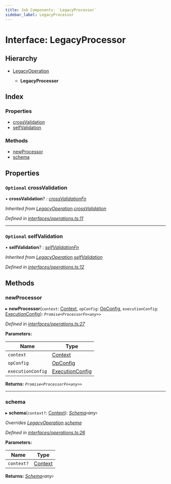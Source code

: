 ```yaml
---
title: Job Components: `LegacyProcessor`
sidebar_label: LegacyProcessor
---
```


# Interface: LegacyProcessor

## Hierarchy

* [LegacyOperation](legacyoperation.md)

  * **LegacyProcessor**

## Index

### Properties

* [crossValidation](legacyprocessor.md#optional-crossvalidation)
* [selfValidation](legacyprocessor.md#optional-selfvalidation)

### Methods

* [newProcessor](legacyprocessor.md#newprocessor)
* [schema](legacyprocessor.md#schema)

## Properties

### `Optional` crossValidation

• **crossValidation**? : *[crossValidationFn](../overview.md#crossvalidationfn)*

*Inherited from [LegacyOperation](legacyoperation.md).[crossValidation](legacyoperation.md#optional-crossvalidation)*

*Defined in [interfaces/operations.ts:11](https://github.com/terascope/teraslice/blob/fd211a8bb/packages/job-components/src/interfaces/operations.ts#L11)*

___

### `Optional` selfValidation

• **selfValidation**? : *[selfValidationFn](../overview.md#selfvalidationfn)*

*Inherited from [LegacyOperation](legacyoperation.md).[selfValidation](legacyoperation.md#optional-selfvalidation)*

*Defined in [interfaces/operations.ts:12](https://github.com/terascope/teraslice/blob/fd211a8bb/packages/job-components/src/interfaces/operations.ts#L12)*

## Methods

###  newProcessor

▸ **newProcessor**(`context`: [Context](context.md), `opConfig`: [OpConfig](opconfig.md), `executionConfig`: [ExecutionConfig](executionconfig.md)): *`Promise<ProcessorFn<any>>`*

*Defined in [interfaces/operations.ts:27](https://github.com/terascope/teraslice/blob/fd211a8bb/packages/job-components/src/interfaces/operations.ts#L27)*

**Parameters:**

Name | Type |
------ | ------ |
`context` | [Context](context.md) |
`opConfig` | [OpConfig](opconfig.md) |
`executionConfig` | [ExecutionConfig](executionconfig.md) |

**Returns:** *`Promise<ProcessorFn<any>>`*

___

###  schema

▸ **schema**(`context?`: [Context](context.md)): *[Schema](operationmodule.md#schema)‹*any*›*

*Overrides [LegacyOperation](legacyoperation.md).[schema](legacyoperation.md#schema)*

*Defined in [interfaces/operations.ts:26](https://github.com/terascope/teraslice/blob/fd211a8bb/packages/job-components/src/interfaces/operations.ts#L26)*

**Parameters:**

Name | Type |
------ | ------ |
`context?` | [Context](context.md) |

**Returns:** *[Schema](operationmodule.md#schema)‹*any*›*

